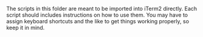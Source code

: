 The scripts in this folder are meant to be imported into iTerm2 directly. 
Each script should includes instructions on how to use them.
You may have to assign keyboard shortcuts and the like to get things working properly, so keep it in mind. 
